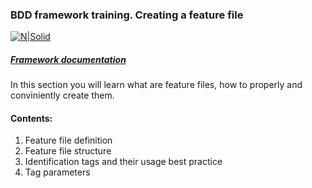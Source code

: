 ### BDD framework training. Creating a feature file

[![N|Solid](https://images.ctfassets.net/fikanzmkdlqn/5NoHRB1q6lrNzSSpekhrG5/cf22f3d7d9e82aed5e79659800458b57/TELUS_TAGLINE_HORIZONTAL_EN.svg)](https://www.telus.com/en/)

##### [Framework documentation](https://github.com/telus/telus-bdd-docs)

In this section you will learn what are feature files, how to properly and conviniently create them.

#### Contents:

1. Feature file definition
2. Feature file structure
3. Identification tags and their usage best practice
4. Tag parameters
